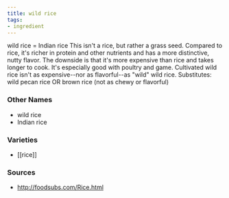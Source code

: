 ```yaml
---
title: wild rice
tags:
- ingredient
---
```

wild rice = Indian rice This isn't a rice, but rather a grass seed. Compared to rice, it's richer in protein and other nutrients and has a more distinctive, nutty flavor. The downside is that it's more expensive than rice and takes longer to cook. It's especially good with poultry and game. Cultivated wild rice isn't as expensive--nor as flavorful--as "wild" wild rice. Substitutes: wild pecan rice OR brown rice (not as chewy or flavorful)

### Other Names

* wild rice
* Indian rice

### Varieties

* [[rice]]

### Sources
* http://foodsubs.com/Rice.html
